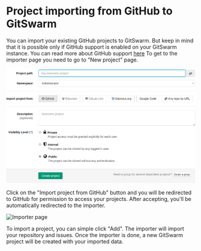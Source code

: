 # Project importing from GitHub to GitSwarm

You can import your existing GitHub projects to GitSwarm. But keep in mind
that it is possible only if GitHub support is enabled on your GitSwarm
instance. You can read more about GitHub support
[here](../integration/github.md) To get to the importer page you need to go
to "New project" page.

![New project page](github_importer/new_project_page.png) 

Click on the "Import project from GitHub" button and you will be redirected
to GitHub for permission to access your projects. After accepting, you'll
be automatically redirected to the importer.

![Importer page](github_importer/importer.png)

To import a project, you can simple click "Add". The importer will import
your repository and issues. Once the importer is done, a new GitSwarm
project will be created with your imported data.
